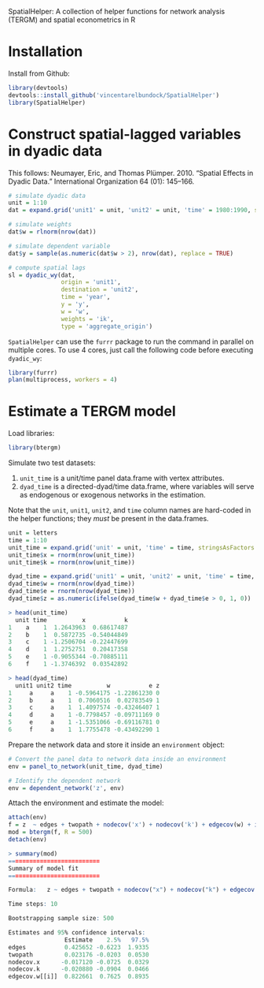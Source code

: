 SpatialHelper: A collection of helper functions for network analysis (TERGM) and spatial econometrics in R

# Installation

Install from Github:

```R
library(devtools)
devtools::install_github('vincentarelbundock/SpatialHelper')
library(SpatialHelper)
```

# Construct spatial-lagged variables in dyadic data

This follows: Neumayer, Eric, and Thomas Plümper. 2010. “Spatial Effects in Dyadic Data.” International Organization 64 (01): 145–166.

```R
# simulate dyadic data
unit = 1:10
dat = expand.grid('unit1' = unit, 'unit2' = unit, 'time' = 1980:1990, stringsAsFactors = FALSE)

# simulate weights
dat$w = rlnorm(nrow(dat))

# simulate dependent variable
dat$y = sample(as.numeric(dat$w > 2), nrow(dat), replace = TRUE)

# compute spatial lags
sl = dyadic_wy(dat, 
               origin = 'unit1',
               destination = 'unit2',
               time = 'year',
               y = 'y',
               w = 'w',
               weights = 'ik',
               type = 'aggregate_origin')
```

`SpatialHelper` can use the `furrr` package to run the command in parallel on multiple cores. To use 4 cores, just call the following code before executing `dyadic_wy`:

```r
library(furrr)
plan(multiprocess, workers = 4)
```

# Estimate a TERGM model

Load libraries:

```R
library(btergm)
```

Simulate two test datasets:

1.  `unit_time` is a unit/time panel data.frame with vertex attributes. 
2. `dyad_time` is a directed-dyad/time data.frame, where variables will serve as endogenous or exogenous networks in the estimation. 

Note that the `unit`, `unit1`, `unit2`, and `time` column names are hard-coded in the helper functions; they *must* be present in the data.frames.

```R
unit = letters
time = 1:10
unit_time = expand.grid('unit' = unit, 'time' = time, stringsAsFactors = FALSE) 
unit_time$x = rnorm(nrow(unit_time))
unit_time$k = rnorm(nrow(unit_time))

dyad_time = expand.grid('unit1' = unit, 'unit2' = unit, 'time' = time, stringsAsFactors = FALSE) 
dyad_time$w = rnorm(nrow(dyad_time))
dyad_time$e = rnorm(nrow(dyad_time))
dyad_time$z = as.numeric(ifelse(dyad_time$w + dyad_time$e > 0, 1, 0))

> head(unit_time)
  unit time          x           k
1    a    1  1.2643963  0.68617487
2    b    1  0.5872735 -0.54044849
3    c    1 -1.2506704 -0.22447699
4    d    1  1.2752751  0.20417358
5    e    1 -0.9055344 -0.70885111
6    f    1 -1.3746392  0.03542892

> head(dyad_time)
  unit1 unit2 time          w           e z
1     a     a    1 -0.5964175 -1.22861230 0
2     b     a    1  0.7060516  0.02783549 1
3     c     a    1  1.4097574 -0.43246407 1
4     d     a    1 -0.7798457 -0.09711169 0
5     e     a    1 -1.5351066 -0.69116781 0
6     f     a    1  1.7755478 -0.43492290 1
```

Prepare the network data and store it inside an `environment` object:

```R
# Convert the panel data to network data inside an environment
env = panel_to_network(unit_time, dyad_time)

# Identify the dependent network
env = dependent_network('z', env)
```

Attach the environment and estimate the model:

```R
attach(env)
f = z  ~ edges + twopath + nodecov('x') + nodecov('k') + edgecov(w) + istar(2)
mod = btergm(f, R = 500)
detach(env)

> summary(mod)
==========================
Summary of model fit
==========================

Formula:   z ~ edges + twopath + nodecov("x") + nodecov("k") + edgecov(w) 

Time steps: 10 

Bootstrapping sample size: 500 

Estimates and 95% confidence intervals:
                Estimate    2.5%   97.5%
edges           0.425652 -0.6223  1.9335
twopath         0.023176 -0.0203  0.0530
nodecov.x      -0.017120 -0.0725  0.0329
nodecov.k      -0.020880 -0.0904  0.0466
edgecov.w[[i]]  0.822661  0.7625  0.8935
```
